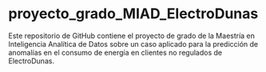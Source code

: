 # proyecto_grado_MIAD_ElectroDunas
Este repositorio de GitHub contiene el proyecto de grado de la Maestría en Inteligencia Analítica de Datos sobre un caso aplicado para la predicción de anomalías en el consumo de energía en clientes no regulados de ElectroDunas.
